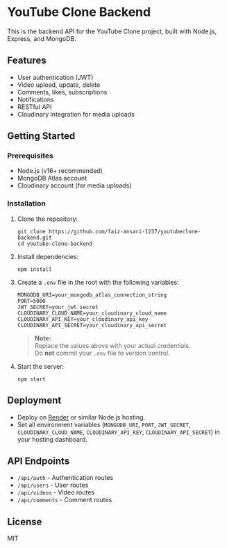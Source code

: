 # YouTube Clone Backend

This is the backend API for the YouTube Clone project, built with Node.js, Express, and MongoDB.

## Features

- User authentication (JWT)
- Video upload, update, delete
- Comments, likes, subscriptions
- Notifications
- RESTful API
- Cloudinary integration for media uploads

## Getting Started

### Prerequisites

- Node.js (v16+ recommended)
- MongoDB Atlas account
- Cloudinary account (for media uploads)

### Installation

1. Clone the repository:
   ```
   git clone https://github.com/faiz-ansari-1237/youtubeclone-backend.git
   cd youtube-clone-backend
   ```

2. Install dependencies:
   ```
   npm install
   ```

3. Create a `.env` file in the root with the following variables:
   ```
   MONGODB_URI=your_mongodb_atlas_connection_string
   PORT=5000
   JWT_SECRET=your_jwt_secret
   CLOUDINARY_CLOUD_NAME=your_cloudinary_cloud_name
   CLOUDINARY_API_KEY=your_cloudinary_api_key
   CLOUDINARY_API_SECRET=your_cloudinary_api_secret
   ```

   > **Note:**  
   > Replace the values above with your actual credentials.  
   > Do **not** commit your `.env` file to version control.

4. Start the server:
   ```
   npm start
   ```

## Deployment

- Deploy on [Render](https://render.com/) or similar Node.js hosting.
- Set all environment variables (`MONGODB_URI`, `PORT`, `JWT_SECRET`, `CLOUDINARY_CLOUD_NAME`, `CLOUDINARY_API_KEY`, `CLOUDINARY_API_SECRET`) in your hosting dashboard.

## API Endpoints

- `/api/auth` - Authentication routes
- `/api/users` - User routes
- `/api/videos` - Video routes
- `/api/comments` - Comment routes

## License

MIT
